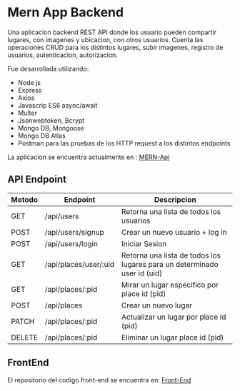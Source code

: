 # Mern App Backend
Una aplicacion backend REST API donde los usuario pueden compartir lugares, con imagenes y ubicacion, con otros usuarios. Cuenta las operaciones CRUD para los distintos lugares, subir imagenes, registro de usuarios, autenticacion, autorizacion. 

Fue desarrollada utilizando:

* Node js
* Express
* Axios 
* Javascrip ES6 async/await
* Multer
* Jsonwebtoken, Bcrypt
* Mongo DB, Mongoose
* Mongo DB Atlas  
* Postman para las pruebas de los HTTP request a los distintos endpoints 

La aplicacion se encuentra actualmente en : 
[MERN-Api](https://fernandez-mern-app.herokuapp.com/)

## API Endpoint
| Metodo | Endpoint              | Descripcion   |
| ------ | --------------------- | ------------- |
| GET    | /api/users            | Retorna una lista de todos los usuarios |
| POST   | /api/users/signup     | Crear un nuevo usuario + log in |
| POST   | /api/users/login      | Iniciar Sesion |
| GET    | /api/places/user/:uid | Retorna una lista de todos los lugares para un determinado user id (uid) |
| GET    | /api/places/:pid      | Mirar un lugar especifico por place id (pid) |
| POST   | /api/places           | Crear un nuevo lugar |
| PATCH  | /api/places/:pid      | Actualizar un lugar por place id (pid) |
| DELETE | /api/places/:pid      | Eliminar un lugar place id (pid) |

## FrontEnd
El repositorio del codigo front-end se encuentra en:
[Front-End](https://github.com/fernandezniko/mern-app-frontend)

